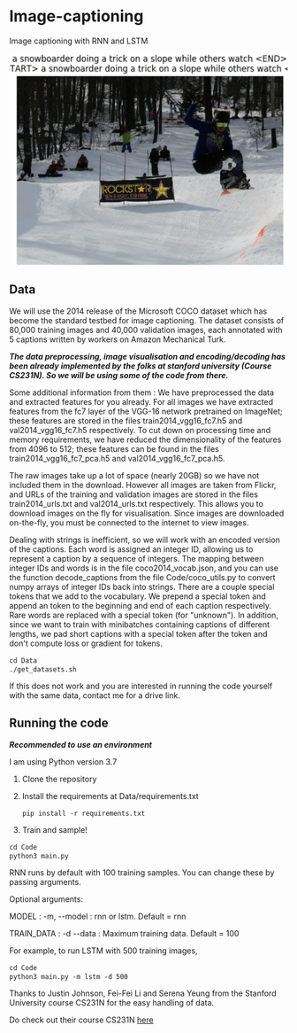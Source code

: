 # Image-captioning
Image captioning with RNN and LSTM

<img src="Images/example.png" alt="Example">




## Data
We will use the 2014 release of the Microsoft COCO dataset which has become the standard testbed for image captioning. The dataset consists of 80,000 training images and 40,000 validation images, each annotated with 5 captions written by workers on Amazon Mechanical Turk.

***The data preprocessing, image visualisation and encoding/decoding has been already implemented by the folks at stanford university (Course CS231N). So we will be using some of the code from there.***

Some additional information from them :
We have preprocessed the data and extracted features for you already. For all images we have extracted features from the fc7 layer of the VGG-16 network pretrained on ImageNet; these features are stored in the files train2014_vgg16_fc7.h5 and val2014_vgg16_fc7.h5 respectively. To cut down on processing time and memory requirements, we have reduced the dimensionality of the features from 4096 to 512; these features can be found in the files train2014_vgg16_fc7_pca.h5 and val2014_vgg16_fc7_pca.h5.

The raw images take up a lot of space (nearly 20GB) so we have not included them in the download. However all images are taken from Flickr, and URLs of the training and validation images are stored in the files train2014_urls.txt and val2014_urls.txt respectively. This allows you to download images on the fly for visualisation. Since images are downloaded on-the-fly, you must be connected to the internet to view images.

Dealing with strings is inefficient, so we will work with an encoded version of the captions. Each word is assigned an integer ID, allowing us to represent a caption by a sequence of integers. The mapping between integer IDs and words is in the file coco2014_vocab.json, and you can use the function decode_captions from the file Code/coco_utils.py to convert numpy arrays of integer IDs back into strings.
There are a couple special tokens that we add to the vocabulary. We prepend a special <START> token and append an <END> token to the beginning and end of each caption respectively. Rare words are replaced with a special <UNK> token (for "unknown"). In addition, since we want to train with minibatches containing captions of different lengths, we pad short captions with a special <NULL> token after the <END> token and don't compute loss or gradient for <NULL> tokens.

```
cd Data
./get_datasets.sh
```

If this does not work and you are interested in running the code yourself with the same data, contact me for a drive link.


## Running the code

***Recommended to use an environment***

I am using Python version 3.7



1. Clone the repository

2. Install the requirements at Data/requirements.txt

    ```
    pip install -r requirements.txt
    ```


3. Train and sample!

```
cd Code
python3 main.py
```


RNN runs by default with 100 training samples. You can change these by passing arguments.

Optional arguments:

  MODEL : -m, --model : rnn or lstm. Default = rnn

  TRAIN_DATA : -d --data : Maximum training data. Default = 100

For example, to run LSTM with 500 training images,

```
cd Code
python3 main.py -m lstm -d 500
```


Thanks to Justin Johnson, Fei-Fei Li and Serena Yeung from the Stanford University course CS231N for the easy handling of data.

Do check out their course CS231N [here](http://cs231n.stanford.edu/2019/)
